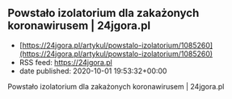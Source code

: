 ## Powstało izolatorium dla zakażonych koronawirusem | 24jgora.pl
 - [https://24jgora.pl/artykul/powstalo-izolatorium/1085260](https://24jgora.pl/artykul/powstalo-izolatorium/1085260)
 - RSS feed: https://24jgora.pl
 - date published: 2020-10-01 19:53:32+00:00

Powstało izolatorium dla zakażonych koronawirusem | 24jgora.pl


